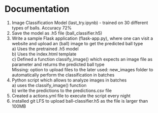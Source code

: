 # Documentation 

1. Image Classification Model (last_try.ipynb) - trained on 30 different types of balls. Accuracy 72%
2. Save the model as .h5 file (ball_classifier.h5)
3. Write a sample Flask application (flask-app.py), where one can visit a website and upload an (ball) image to get the predicted ball type 
 </br> a) Uses the pretrained .h5 model
 </br> b) Uses the index.html template
 </br> c) Defined a function classify_image() which expects an image file as parameter and returns the predicted ball type
 </br> Missing: option to upload files to the later used: new_images folder to automatically perform the classification in batches
4. Python script which allows to analyze images in batches
 </br> a) uses the classify_image() function
 </br> b) write the predictions to the predictions.csv file
5. Created a actions.yml file to execute the script every night
6. installed git LFS to upload ball-classifier.h5 as the file is larger than 100MB
